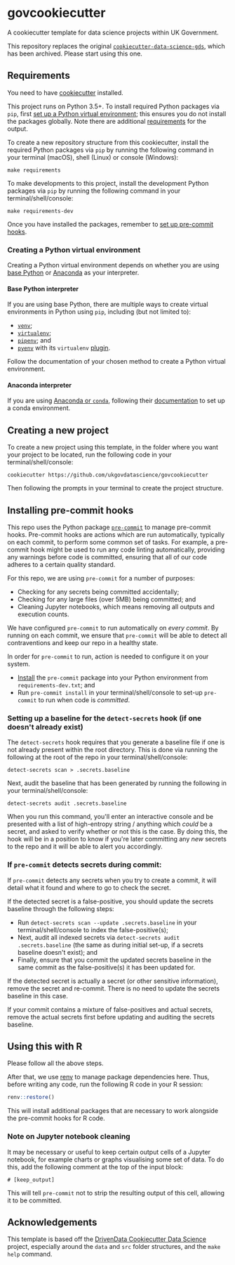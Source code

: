 # govcookiecutter
A cookiecutter template for data science projects within UK Government.

This repository replaces the original
[`cookiecutter-data-science-gds`](https://github.com/ukgovdatascience/cookiecutter-data-science-gds), which has been archived.  Please start using this one.

## Requirements

You need to have
[cookiecutter](https://cookiecutter.readthedocs.io/en/1.7.2/installation.html#install-cookiecutter)
installed.

This project runs on Python 3.5+. To install required Python packages via `pip`, first [set up a Python virtual
environment](#creating-a-python-virtual-environment); this ensures you do not install the packages globally. Note there
are additional [requirements](./%7B%7B%20cookiecutter.repo_name%20%7D%7D/README.md#requirements) for the output.

To create a new repository structure from this cookiecutter, install the required Python packages via `pip` by running the following command in your terminal (macOS), shell (Linux) or console (Windows):

```shell script
make requirements
```

To make developments to this project, install the development Python packages via `pip` by running the following command in your terminal/shell/console:

```shell script
make requirements-dev
```

Once you have installed the packages, remember to [set up pre-commit hooks](#installing-pre-commit-hooks).

### Creating a Python virtual environment

Creating a Python virtual environment depends on whether you are using [base Python](#base-python-interpreter) or [Anaconda](#anaconda-interpreter) as your interpreter.

#### Base Python interpreter

If you are using base Python, there are multiple ways to create virtual environments in Python using `pip`, including (but not limited to):

- [`venv`](https://docs.python.org/3/tutorial/venv.html);
- [`virtualenv`](https://virtualenv.pypa.io/en/stable/);
- [`pipenv`](https://github.com/pypa/pipenv); and
- [`pyenv`](https://github.com/pyenv/pyenv) with its `virtualenv` [plugin](https://github.com/pyenv/pyenv-virtualenv).

Follow the documentation of your chosen method to create a Python virtual environment.

#### Anaconda interpreter

If you are using [Anaconda or `conda`](https://www.anaconda.com/), following their [documentation](https://docs.conda.io/projects/conda/en/latest/user-guide/tasks/manage-environments.html) to set up a conda environment.

## Creating a new project

To create a new project using this template, in the folder where you want your project to be located, run the following code in your terminal/shell/console:

```shell script
cookiecutter https://github.com/ukgovdatascience/govcookiecutter
```

Then following the prompts in your terminal to create the project structure.

## Installing pre-commit hooks

This repo uses the Python package [`pre-commit`](https://pre-commit.com) to manage pre-commit hooks. Pre-commit hooks are actions which are run automatically, typically on each commit, to perform some common set of tasks. For example, a pre-commit hook might be used to run any code linting automatically, providing any warnings before code is committed, ensuring that all of our code adheres to a certain quality standard.

For this repo, we are using `pre-commit` for a number of purposes:
- Checking for any secrets being committed accidentally;
- Checking for any large files (over 5MB) being committed; and
- Cleaning Jupyter notebooks, which means removing all outputs and execution counts.

We have configured `pre-commit` to run automatically on _every commit_. By running on each commit, we ensure that `pre-commit` will be able to detect all contraventions and keep our repo in a healthy state.

In order for `pre-commit` to run, action is needed to configure it on your system.
- [Install](#installing-python-packages) the `pre-commit` package into your Python environment from
`requirements-dev.txt`; and
- Run `pre-commit install` in your terminal/shell/console to set-up `pre-commit` to run when code is _committed_.

### Setting up a baseline for the `detect-secrets` hook (if one doesn't already exist)

The `detect-secrets` hook requires that you generate a baseline file if one is not already present within the root directory. This is done via running the following at the root of the repo in your terminal/shell/console:

```shell script
detect-secrets scan > .secrets.baseline
```

Next, audit the baseline that has been generated by running the following in your terminal/shell/console:

```shell script
detect-secrets audit .secrets.baseline
```

When you run this command, you'll enter an interactive console and be presented with a list of high-entropy string / anything which _could_ be a secret, and asked to verify whether or not this is the case. By doing this, the hook will be in a position to know if you're later committing any _new_ secrets to the repo and it will be able to alert you accordingly.

### If `pre-commit` detects secrets during commit:

If `pre-commit` detects any secrets when you try to create a commit, it will detail what it found and where to go to check the secret.

If the detected secret is a false-positive, you should update the secrets baseline through the following steps:

- Run `detect-secrets scan --update .secrets.baseline` in your terminal/shell/console to index the false-positive(s);
- Next, audit all indexed secrets via `detect-secrets audit .secrets.baseline` (the same as during initial set-up, if a secrets baseline doesn't exist); and
- Finally, ensure that you commit the updated secrets baseline in the same commit as the false-positive(s) it has been updated for.

If the detected secret is actually a secret (or other sensitive information), remove the secret and re-commit. There is no need to update the secrets baseline in this case.

If your commit contains a mixture of false-positives and actual secrets, remove the actual secrets first before updating and auditing the secrets baseline.

## Using this with R
Please follow all the above steps.

After that, we use [renv](https://github.com/rstudio/renv) to manage package dependencies here. Thus, before writing any code, run the following R code in your R session:

```r
renv::restore()
```

This will install additional packages that are necessary to work alongside the pre-commit hooks for R code.

### Note on Jupyter notebook cleaning

It may be necessary or useful to keep certain output cells of a Jupyter notebook, for example charts or graphs visualising some set of data. To do this, add the following comment at the top of the input block:

```shell script
# [keep_output]
```

This will tell `pre-commit` not to strip the resulting output of this cell, allowing it to be committed.

## Acknowledgements

This template is based off the [DrivenData Cookiecutter Data Science](http://drivendata.github.io/cookiecutter-data-science/) project, especially around the `data` and `src` folder structures, and the `make help` command.
